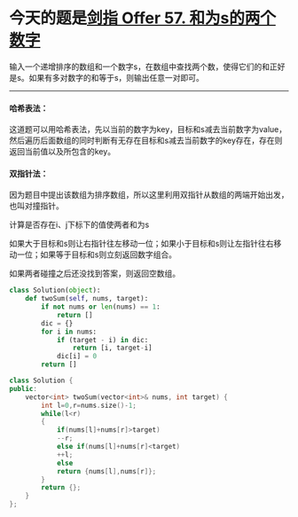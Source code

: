 # 今天的题是[剑指 Offer 57. 和为s的两个数字](https://leetcode-cn.com/problems/he-wei-sde-liang-ge-shu-zi-lcof/)

输入一个递增排序的数组和一个数字s，在数组中查找两个数，使得它们的和正好是s。如果有多对数字的和等于s，则输出任意一对即可。

---

#### 哈希表法：

这道题可以用哈希表法，先以当前的数字为key，目标和s减去当前数字为value，然后遍历后面数组的同时判断有无存在目标和s减去当前数字的key存在，存在则返回当前值以及所包含的key。

#### 双指针法：

因为题目中提出该数组为排序数组，所以这里利用双指针从数组的两端开始出发，也叫对撞指针。

计算是否存在i、j下标下的值使两者和为s

如果大于目标和s则让右指针往左移动一位；如果小于目标和s则让左指针往右移动一位；如果等于目标和s则立刻返回数字组合。

如果两者碰撞之后还没找到答案，则返回空数组。

```python
class Solution(object):
    def twoSum(self, nums, target):
        if not nums or len(nums) == 1:
            return []
        dic = {}
        for i in nums:
            if (target - i) in dic:
                return [i, target-i]
            dic[i] = 0
        return []
```

```cpp
class Solution {
public:
    vector<int> twoSum(vector<int>& nums, int target) {
        int l=0,r=nums.size()-1;
        while(l<r)
        {
            if(nums[l]+nums[r]>target)
            --r;
            else if(nums[l]+nums[r]<target)
            ++l;
            else
            return {nums[l],nums[r]};
        }
        return {};
    }
};
```

